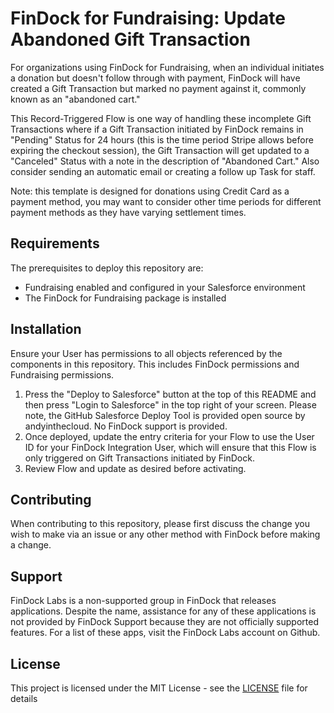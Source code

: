 # FinDock for Fundraising: Update Abandoned Gift Transaction 
For organizations using FinDock for Fundraising, when an individual initiates a donation but doesn't follow through with payment, FinDock will have created a Gift Transaction but marked no payment against it, commonly known as an "abandoned cart."  

This Record-Triggered Flow is one way of handling these incomplete Gift Transactions where if a Gift Transaction initiated by FinDock remains in "Pending" Status for 24 hours (this is the time period Stripe allows before expiring the checkout session), the Gift Transaction will get updated to a "Canceled" Status with a note in the description of "Abandoned Cart." Also consider sending an automatic email or creating a follow up Task for staff.

Note: this template is designed for donations using Credit Card as a payment method, you may want to consider other time periods for different payment methods as they have varying settlement times.

## Requirements
The prerequisites to deploy this repository are:

- Fundraising enabled and configured in your Salesforce environment
- The FinDock for Fundraising package is installed

## Installation
Ensure your User has permissions to all objects referenced by the components in this repository. This includes FinDock permissions and Fundraising permissions.

1. Press the "Deploy to Salesforce" button at the top of this README and then press "Login to Salesforce" in the top right of your screen. Please note, the GitHub Salesforce Deploy Tool is provided open source by andyinthecloud. No FinDock support is provided.
2. Once deployed, update the entry criteria for your Flow to use the User ID for your FinDock Integration User, which will ensure that this Flow is only triggered on Gift Transactions initiated by FinDock.
3. Review Flow and update as desired before activating.

## Contributing
When contributing to this repository, please first discuss the change you wish to make via an issue or any other method with FinDock before making a change.

## Support
FinDock Labs is a non-supported group in FinDock that releases applications. Despite the name, assistance for any of these applications is not provided by FinDock Support because they are not officially supported features. For a list of these apps, visit the FinDock Labs account on Github.

## License
This project is licensed under the MIT License - see the [LICENSE](https://github.com/ashley-findock/fundraising-abandoned-cart/blob/master/LICENSE) file for details
